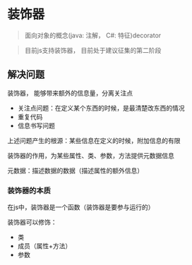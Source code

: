 
# 装饰器
> 面向对象的概念(java: 注解， C#: 特征)decorator

> 目前js支持装饰器， 目前处于建议征集的第二阶段

## 解决问题

装饰器， 能够带来额外的信息量，分离关注点
- 关注点问题：在定义某个东西的时候，是最清楚改东西的情况
- 重复代码
- 信息书写问题

上述问题产生的根源：某些信息在定义的时候，附加信息的有限

装饰器的作用，为某些属性、类、参数，方法提供元数据信息

元数据：描述数据的数据（描述属性的额外信息）

### 装饰器的本质

在js中，装饰器是一个函数（装饰器是要参与运行的）

装饰器可以修饰：
- 类
- 成员（属性+方法）
- 参数